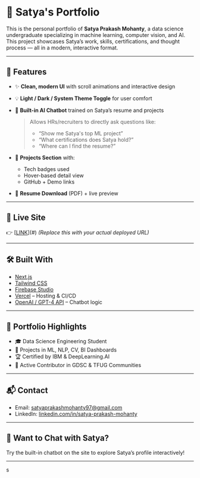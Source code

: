 # 🚀 Satya's Portfolio

This is the personal portfolio of **Satya Prakash Mohanty**, a data science undergraduate specializing in machine learning, computer vision, and AI. This project showcases Satya’s work, skills, certifications, and thought process — all in a modern, interactive format.

---

## 🧠 Features

- ✨ **Clean, modern UI** with scroll animations and interactive design
- 💡 **Light / Dark / System Theme Toggle** for user comfort
- 💬 **Built-in AI Chatbot** trained on Satya’s resume and projects  
  > Allows HRs/recruiters to directly ask questions like:
  > - “Show me Satya's top ML project”
  > - “What certifications does Satya hold?”
  > - “Where can I find the resume?”

- 📁 **Projects Section** with:
  - Tech badges used
  - Hover-based detail view
  - GitHub + Demo links

- 📄 **Resume Download** (PDF) + live preview

---

## 📍 Live Site

👉 [[LINK](https://satyaprakashmohanty.vercel.app/)](#) 
*(Replace this with your actual deployed URL)*

---

## 🛠️ Built With

- [Next.js](https://nextjs.org/)
- [Tailwind CSS](https://tailwindcss.com/)
- [Firebase Studio](https://firebase.google.com/)
- [Vercel](https://vercel.com/) – Hosting & CI/CD
- [OpenAI / GPT-4 API](https://openai.com/) – Chatbot logic

---

## 📌 Portfolio Highlights

- 🎓 Data Science Engineering Student  
- 🧠 Projects in ML, NLP, CV, BI Dashboards  
- 🏆 Certified by IBM & DeepLearning.AI  
- 🧩 Active Contributor in GDSC & TFUG Communities

---

## 📬 Contact

- Email: [satyaprakashmohanty97@gmail.com](mailto:satyaprakashmohanty97@gmail.com)  
- LinkedIn: [linkedin.com/in/satya-prakash-mohanty](https://linkedin.com/in/satya-prakash-mohanty)

---

## 🤖 Want to Chat with Satya?

Try the built-in chatbot on the site to explore Satya’s profile interactively!

---

s

